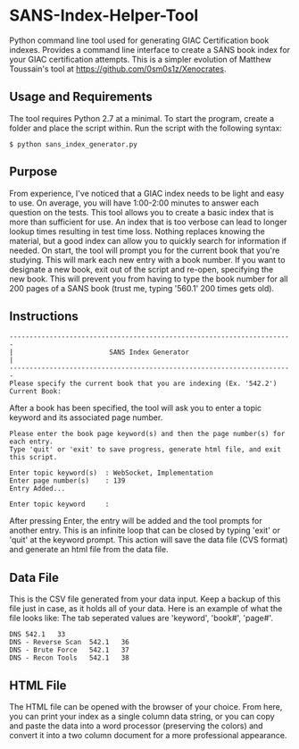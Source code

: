# SANS-Index-Helper-Tool
Python command line tool used for generating GIAC Certification book indexes. Provides a command line interface to create a SANS book index for your GIAC certification attempts. This is a simpler evolution of Matthew Toussain's tool at https://github.com/0sm0s1z/Xenocrates.
## Usage and Requirements
The tool requires Python 2.7 at a minimal. To start the program, create a folder and place the script within. Run the script with the following syntax:
```
$ python sans_index_generator.py
```
## Purpose
From experience, I've noticed that a GIAC index needs to be light and easy to use. On average, you will have 1:00-2:00 minutes to answer each question on the tests. This tool allows you to create a basic index that is more than sufficient for use. An index that is too verbose can lead to longer lookup times resulting in test time loss. Nothing replaces knowing the material, but a good index can allow you to quickly search for information if needed.
On start, the tool will prompt you for the current book that you're studying. This will mark each new entry with a book number. If you want to designate a new book, exit out of the script and re-open, specifying the new book. This will prevent you from having to type the book number for all 200 pages of a SANS book (trust me, typing '560.1' 200 times gets old).
## Instructions
```
-----------------------------------------------------------------------
|                        SANS Index Generator                         |
-----------------------------------------------------------------------
Please specify the current book that you are indexing (Ex. '542.2')
Current Book:
```
After a book has been specified, the tool will ask you to enter a topic keyword and its associated page number. 
```
Please enter the book page keyword(s) and then the page number(s) for each entry.
Type 'quit' or 'exit' to save progress, generate html file, and exit this script.

Enter topic keyword(s)  : WebSocket, Implementation
Enter page number(s)    : 139
Entry Added...

Enter topic keyword     :
```
After pressing Enter, the entry will be added and the tool prompts for another entry. This is an infinite loop that can be closed by typing 'exit' or 'quit' at the keyword prompt. This action will save the data file (CVS format) and generate an html file from the data file.
## Data File
This is the CSV file generated from your data input. Keep a backup of this file just in case, as it holds all of your data. Here is an example of what the file looks like:
The tab seperated values are 'keyword', 'book#', 'page#'.
```
DNS	542.1	33
DNS - Reverse Scan	542.1	36
DNS - Brute Force	542.1	37
DNS - Recon Tools	542.1	38
```
## HTML File
The HTML file can be opened with the browser of your choice. From here, you can print your index as a single column data string, or you can copy and paste the data into a word processor (preserving the colors) and convert it into a two column document for a more professional appearance.

